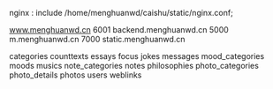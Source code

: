 nginx :  include /home/menghuanwd/caishu/static/nginx.conf;

www.menghuanwd.cn 6001
backend.menghuanwd.cn 5000
m.menghuanwd.cn 7000
static.menghuanwd.cn

categories
counttexts
essays
focus
jokes
messages
mood_categories
moods
musics
note_categories
notes
philosophies
photo_categories
photo_details
photos
users
weblinks